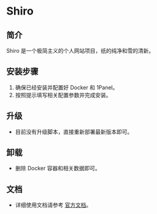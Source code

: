 # Shiro

## 简介
Shiro 是一个极简主义的个人网站项目，纸的纯净和雪的清新。

## 安装步骤
1. 确保已经安装并配置好 Docker 和 1Panel。
2. 按照提示填写相关配置参数并完成安装。

## 升级
- 目前没有升级脚本，直接重新部署最新版本即可。

## 卸载
- 删除 Docker 容器和相关数据即可。

## 文档
- 详细使用文档请参考 [官方文档](https://github.com/Innei/Shiro)。
